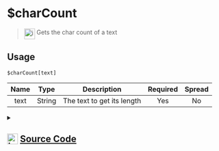 # $charCount
> <img align="top" src="https://upload.wikimedia.org/wikipedia/commons/thumb/e/e4/Infobox_info_icon.svg/160px-Infobox_info_icon.svg.png?20150409153300" alt="image" width="25" height="auto"> Gets the char count of a text
## Usage
```
$charCount[text]
```
| Name | Type | Description | Required | Spread
| :---: | :---: | :---: | :---: | :---: |
text | String | The text to get its length | Yes | No
<details>
<summary>
    
## <img align="top" src="https://cdn4.iconfinder.com/data/icons/iconsimple-logotypes/512/github-512.png" alt="image" width="25" height="auto">  [Source Code](https://github.com/tryforge/ForgeScript-V2/blob/main/src/native/charCount.ts)
    
</summary>
    
```ts
import { ArgType, NativeFunction, Return } from "../structures"

export default new NativeFunction({
    name: "$charCount",
    version: "1.0.0",
    description: "Gets the char count of a text",
    brackets: true,
    unwrap: true,
    args: [
        {
            name: "text",
            description: "The text to get its length",
            rest: false,
            type: ArgType.String,
            required: true
        }
    ],
    execute(ctx, [ str ]) {
        return Return.success(str.length)
    },
})
```
    
</details>